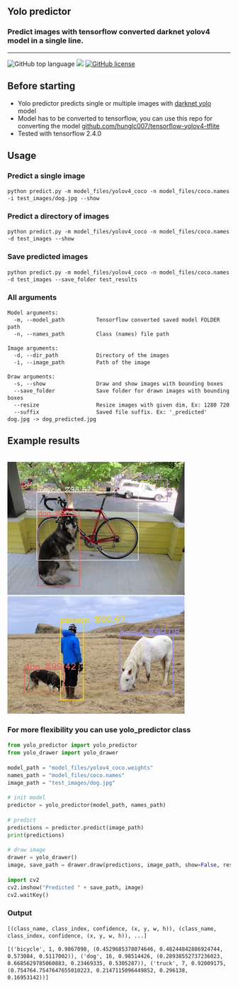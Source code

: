 ## Yolo predictor
### Predict images with tensorflow converted darknet yolov4 model in a single line.
---

![GitHub top language](https://img.shields.io/github/languages/top/cccaaannn/yolo_predictor?style=flat-square) ![](https://img.shields.io/github/repo-size/cccaaannn/yolo_predictor?style=flat-square) [![GitHub license](https://img.shields.io/github/license/cccaaannn/yolo_predictor?style=flat-square)](https://github.com/cccaaannn/yolo_predictor/blob/master/LICENSE)


## Before starting
- Yolo predictor predicts single or multiple images with [darknet yolo](https://github.com/AlexeyAB/darknet) model
- Model has to be converted to tensorflow, you can use this repo for converting the model [github.com/hunglc007/tensorflow-yolov4-tflite](https://github.com/hunglc007/tensorflow-yolov4-tflite)
- Tested with tensorflow 2.4.0


## Usage
### Predict a single image
```shell
python predict.py -m model_files/yolov4_coco -n model_files/coco.names -i test_images/dog.jpg --show
```

### Predict a directory of images
```shell
python predict.py -m model_files/yolov4_coco -n model_files/coco.names -d test_images --show
```

### Save predicted images
```shell
python predict.py -m model_files/yolov4_coco -n model_files/coco.names -d test_images --save_folder test_results
```

### All arguments
```
Model arguments:
  -m, --model_path          Tensorflow converted saved model FOLDER path
  -n, --names_path          Class (names) file path

Image arguments:
  -d, --dir_path            Directory of the images
  -i, --image_path          Path of the image

Draw arguments:
  -s, --show                Draw and show images with bounding boxes
  --save_folder             Save folder for drawn images with bounding boxes
  --resize                  Resize images with given dim, Ex: 1280 720
  --suffix                  Saved file suffix. Ex: '_predicted' dog.jpg -> dog_predicted.jpg
```

## Example results
</br><img src="readme_images/dog_predicted.jpg" alt="drawing" width="400"/> <img src="readme_images/person_predicted.jpg" alt="drawing" width="400"/></br>

### For more flexibility you can use yolo_predictor class
```python
from yolo_predictor import yolo_predictor
from yolo_drawer import yolo_drawer

model_path = "model_files/yolov4_coco.weights"
names_path = "model_files/coco.names"
image_path = "test_images/dog.jpg"

# init model
predictor = yolo_predictor(model_path, names_path)

# predict
predictions = predictor.predict(image_path)
print(predictions)

# draw image
drawer = yolo_drawer()
image, save_path = drawer.draw(predictions, image_path, show=False, resize=False, save_folder_path="test_results")

import cv2
cv2.imshow("Predicted " + save_path, image)
cv2.waitKey()
```

### Output
```
[(class_name, class_index, confidence, (x, y, w, h)), (class_name, class_index, confidence, (x, y, w, h)), ...]
```
```shell
[('bicycle', 1, 0.9867098, (0.4529685378074646, 0.48244842886924744, 0.573084, 0.5117002)), ('dog', 16, 0.98514426, (0.28938552737236023, 0.6685629785060883, 0.23469335, 0.5305287)), ('truck', 7, 0.92009175, (0.754764.7547647655010223, 0.2147115096449852, 0.296138, 0.16953142))]
```